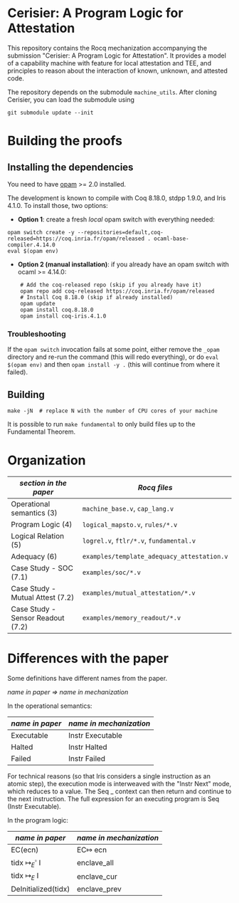# Cerisier: A Program Logic for Attestation
This repository contains the Rocq mechanization accompanying the submission 
"Cerisier: A Program Logic for Attestation".
It provides a model of a capability machine with feature for local attestation and TEE,
and principles to reason about the interaction of known, unknown, and attested code.

The repository depends on the submodule `machine_utils`.
After cloning Cerisier, you can load the submodule using
```
git submodule update --init
```

# Building the proofs

## Installing the dependencies

You need to have [opam](https://opam.ocaml.org/) >= 2.0 installed.

The development is known to compile with Coq 8.18.0, stdpp 1.9.0, and Iris 4.1.0. 
To install those, two options:

- **Option 1**: create a fresh *local* opam switch with everything needed:

```
opam switch create -y --repositories=default,coq-released=https://coq.inria.fr/opam/released . ocaml-base-compiler.4.14.0
eval $(opam env)
```

- **Option 2 (manual installation)**: if you already have an opam switch with
  ocaml >= 4.14.0:

```
    # Add the coq-released repo (skip if you already have it)
    opam repo add coq-released https://coq.inria.fr/opam/released
    # Install Coq 8.18.0 (skip if already installed)
    opam update
    opam install coq.8.18.0
    opam install coq-iris.4.1.0
```

### Troubleshooting

If the `opam switch` invocation fails at some point, either remove the `_opam`
directory and re-run the command (this will redo everything), or do `eval $(opam
env)` and then `opam install -y .` (this will continue from where it failed).

## Building

```
make -jN  # replace N with the number of CPU cores of your machine
```

It is possible to run `make fundamental` to only build files up to the
Fundamental Theorem.

<!-- # Documentation -->

<!-- An HTML rendering of the development can be browsed online at -->
<!-- [logsem.github.io/cerise/dev/](https://logsem.github.io/cerise/dev/). In -->
<!-- particular, the index page provides an overview of the organisation of the -->
<!-- formalization. -->

# Organization

| *section in the paper*            | *Rocq files*                               |
|-----------------------------------|--------------------------------------------|
| Operational semantics (3)         | `machine_base.v`, `cap_lang.v`             |
| Program Logic (4)                 | `logical_mapsto.v`, `rules/*.v`            |
| Logical Relation (5)              | `logrel.v`, `ftlr/*.v`, `fundamental.v`    |
| Adequacy (6)                      | `examples/template_adequacy_attestation.v` |
| Case Study - SOC (7.1)            | `examples/soc/*.v`                         |
| Case Study - Mutual Attest (7.2)  | `examples/mutual_attestation/*.v`          |
| Case Study - Sensor Readout (7.2) | `examples/memory_readout/*.v`              |

# Differences with the paper

Some definitions have different names from the paper.  

*name in paper => name in mechanization*

In the operational semantics:

| *name in paper*   | *name in mechanization*   |
|-------------------|---------------------------|
| Executable        | Instr Executable          |
| Halted            | Instr Halted              |
| Failed            | Instr Failed              |

For technical reasons (so that Iris considers a single instruction as an atomic step), 
the execution mode is interweaved with the "Instr Next" mode, which reduces to a value.
The Seq _ context can then return and continue to the next instruction. The full expression 
for an executing program is Seq (Instr Executable).

In the program logic:

| *name in paper*                | *name in mechanization* |
|--------------------------------|-------------------------|
| EC(ecn)                        | EC⤇ ecn                 |
| tidx $\mapsto_{E}^{\square}$ I | enclave_all             |
| tidx $\mapsto_{E}$ I           | enclave_cur             |
| DeInitialized(tidx)            | enclave_prev            |

